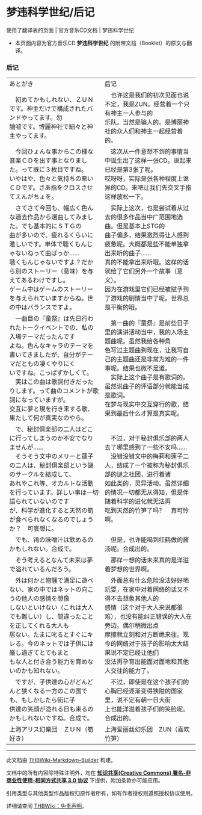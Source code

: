 # 梦违科学世纪/后记

<!-- source html: G:\repos\THBWiki-Markdown-Builder\THBWikiMarkdown\Temp\main\3\35\ns0%3A%E6%A2%A6%E8%BF%9D%E7%A7%91%E5%AD%A6%E4%B8%96%E7%BA%AA%2F%E5%90%8E%E8%AE%B0.html -->

使用了翻译表的页面 | 官方音乐CD文档 | 梦违科学世纪

- 本页面内容为官方音乐CD **梦违科学世纪** 的附带文档（Booklet）的原文与翻译。


### 后记

<table><tbody><tr class="tt-content" id="后记-1" data-pos="&#91;&quot;\u540e\u8bb0&quot;,1&#93;"><td class="tt-ja" lang="ja"><div class="poem">あとがき</div></td><td class="tt-zh" lang="zh"><div class="poem">后记</div></td></tr><tr class="tt-content" id="后记-2" data-pos="&#91;&quot;\u540e\u8bb0&quot;,2&#93;"><td class="tt-ja" lang="ja"><div class="poem">　初めてかもしれない、ＺＵＮです。神主だけで構成されたバンドやってます。勿<br>論嘘です。博麗神社で細々と神主やってます。</div></td><td class="tt-zh" lang="zh"><div class="poem">　也许这是我们的初次见面也说不定，我是ZUN。经营着一个只有神主一人参与的<br>乐队。当然是骗人的。是博丽神社的众人们和神主一起经营着的。</div></td></tr><tr class="tt-content" id="后记-3" data-pos="&#91;&quot;\u540e\u8bb0&quot;,3&#93;"><td class="tt-ja" lang="ja"><div class="poem">　今回ひょんな事からこの様な音楽ＣＤを出す事となりました。って既に３枚目ですね。<br>いやはや、色々と気持ちの悪いＣＤです。さあ指をクロスさせてえんがちょを。</div></td><td class="tt-zh" lang="zh"><div class="poem">　这次从一件意想不到的事情当中诞生出了这样一张CD。说起来已经是第3张了呢。<br>哎呀呀，实际是张各种程度上诡异的CD。来吧让我们先交叉手指这样放松一下。</div></td></tr><tr class="tt-content" id="后记-4" data-pos="&#91;&quot;\u540e\u8bb0&quot;,4&#93;"><td class="tt-ja" lang="ja"><div class="poem">　さてさて今回も、幅広く色んな過去作品から選曲してみました。でも基本的にＳＴＧの<br>曲が多いので、疲れるくらいに激しいです。単体で聴くもんじゃないねって曲ばっか……<br>聴くもんじゃないですよ？だから別のストーリー（意味）を与えてあるわけですし。<br>ゲーム中はゲームのストーリーを与えられていますからね。世の中はバランスですよ。</div></td><td class="tt-zh" lang="zh"><div class="poem">　实际上这次，也是尝试着从过去的很多作品当中广范围地选曲。但是基本上STG的<br>曲子偏多，结果激烈得让人感到疲惫呢。大概都是些不能单独拿出来听的曲子……<br>真的不能拿出来听哦。这样的话就给了它们另外一个故事（意义）。<br>因为在游戏里它们已经被赋予到了游戏的剧情当中了呢。世界总是平衡的哦。</div></td></tr><tr class="tt-content" id="后记-5" data-pos="&#91;&quot;\u540e\u8bb0&quot;,5&#93;"><td class="tt-ja" lang="ja"><div class="poem">　一曲目の『童祭』は先日行われたトークイベントでの、私の入場テーマだったんです<br>よね。色んなキャラのテーマを書いてきましたが、自分がテーマだともの凄くやりにく<br>いですね。こっぱずかしくて。<br>　実はこの曲は歌詞付きだったりします。って曲のコメントが歌詞になっていますが。<br>交互に夢と現を行き来する歌、果たして何が真実なのやら。</div></td><td class="tt-zh" lang="zh"><div class="poem">　第一曲的『童祭』是前些日子里的演讲活动当中，我的入场主题曲呢。虽然我给各种角<br>色写过主题曲到现在，让我写自己的主题曲还是非常为难的一件事呢。结果也微不足道。<br>　实际上这个曲子是有歌词的。虽然说曲子的评语部分就能当成是歌词。<br>在梦与现实中交互穿行的歌，结果到最后什么才算是真实呢。</div></td></tr><tr class="tt-content" id="后记-6" data-pos="&#91;&quot;\u540e\u8bb0&quot;,6&#93;"><td class="tt-ja" lang="ja"><div class="poem">　で、秘封倶楽部の二人はどこに行ってしまうのか不安でなりませんが……<br>　そうそう文中のメリーと蓮子の二人は、秘封倶楽部という謎のサークルを結成して、<br>あれやこれ等、オカルトな活動を行っています。詳しい事は一切語られていないのです<br>が、科学が進化すると天然の筍が食べられなくなるのでしょうか？　可哀想に。</div></td><td class="tt-zh" lang="zh"><div class="poem">　不过，对于秘封俱乐部的两人去了哪里感到了一些不安吗……<br>　没错没错文中的梅莉和莲子二人，结成了一个被称为秘封俱乐部的谜之社团，进行着诸<br>如此类的，灵异活动。虽然详细的情况一切都无从得知，但是伴随着科学的进化就无法再<br>吃到天然的竹笋了吗？　真可怜啊。</div></td></tr><tr class="tt-content" id="后记-7" data-pos="&#91;&quot;\u540e\u8bb0&quot;,7&#93;"><td class="tt-ja" lang="ja"><div class="poem">　でも、鴇の味噌汁は飲めるのかもしれない。合成で。</div></td><td class="tt-zh" lang="zh"><div class="poem">　但是，也许能喝到红鹤做的酱汤呢。合成出的。</div></td></tr><tr class="tt-content" id="后记-8" data-pos="&#91;&quot;\u540e\u8bb0&quot;,8&#93;"><td class="tt-ja" lang="ja"><div class="poem">　そう考えるとなんて未来は夢で溢れているんだろう。</div></td><td class="tt-zh" lang="zh"><div class="poem">　那样一想的话未来真的是洋溢着梦想的世界啊。</div></td></tr><tr class="tt-content" id="后记-9" data-pos="&#91;&quot;\u540e\u8bb0&quot;,9&#93;"><td class="tt-ja" lang="ja"><div class="poem">　外は何かと物騒で満足に遊べない、家の中ではネットの向こうの他人の感情を想像<br>しないといけない（これは大人でも難しい）し、間違ったことを正してくれる大人も<br>居ない。たまに叱るとすぐにキレる。今のネットでは子供には厳し過ぎてとてもまと<br>もな人と付き合う能力を育めないのかも知れない。</div></td><td class="tt-zh" lang="zh"><div class="poem">　外面总有什么危险没法好好地玩耍，在家中对着网络的话又不得不去想象其他人的<br>感情（这个对于大人来说都很难），也没有能纠正错误的大人在旁边。偶尔稍微出点<br>摩擦就立刻和对方断绝来往。现今的网络对于孩子的影响太大结果说不定已经让他们<br>没法再孕育出能面对面地和其他人交往的能力了。</div></td></tr><tr class="tt-content" id="后记-10" data-pos="&#91;&quot;\u540e\u8bb0&quot;,10&#93;"><td class="tt-ja" lang="ja"><div class="poem">　ですが、子供達の心がどんどんと狭くなる一方のこの国でも、もしかしたら街に子<br>供達の笑顔が溢れる日も来るのかもしれないですね。合成で。</div></td><td class="tt-zh" lang="zh"><div class="poem">　不过，即使是在这个孩子们的心胸已经逐渐变得狭隘的国家里，说不定有朝一日大街<br>上也能洋溢着孩子们的笑脸呢。合成出的。</div></td></tr><tr class="tt-content-right" id="后记-11" data-pos="&#91;&quot;\u540e\u8bb0&quot;,11&#93;"><td class="tt-jar" lang="ja"><div class="poem">上海アリス幻樂団　ＺＵＮ（筍好き）</div></td><td class="tt-zhr" lang="zh"><div class="poem">上海爱丽丝幻乐团　ZUN（喜欢竹笋）</div></td></tr></tbody></table>


  
  

  





---

此文档由 [THBWiki-Markdown-Builder](https://github.com/Delsin-Yu/THBWiki-Markdown-Builder) 构建。

文档中的所有内容除特殊注明外，均在 [**知识共享(Creative Commons) 署名-非商业性使用-相同方式共享 3.0 协议**](https://creativecommons.org/licenses/by-sa/3.0/deed.zh-hans) 下提供，附加条款亦可能应用。

引用类型与其他类型作品版权归原作者所有，如有作者授权则遵照授权协议使用。

详细请查阅 [THBWiki：免责声明](https://thbwiki.cc/THBWiki:%E5%85%8D%E8%B4%A3%E5%A3%B0%E6%98%8E)。

